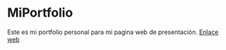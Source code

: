 # MiPortfolio
Este es mi portfolio personal para mi pagina web de presentación.
<a href="https://santiagoxescobar.github.io/Portfolio/">Enlace web</a>
